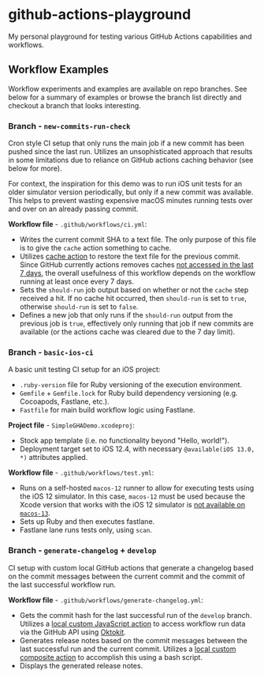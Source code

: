 # github-actions-playground

My personal playground for testing various GitHub Actions capabilities and workflows.

## Workflow Examples

Workflow experiments and examples are available on repo branches. See below for a summary of examples or browse the branch list directly and checkout a branch that looks interesting.

### Branch - `new-commits-run-check`

Cron style CI setup that only runs the main job if a new commit has been pushed since the last run. Utilizes an unsophisticated approach that results in some limitations due to reliance on GitHub actions caching behavior (see below for more).

For context, the inspiration for this demo was to run iOS unit tests for an older simulator version periodically, but only if a new commit was available. This helps to prevent wasting expensive macOS minutes running tests over and over on an already passing commit.

**Workflow file** - `.github/workflows/ci.yml`:

* Writes the current commit SHA to a text file. The only purpose of this file is to give the `cache` action something to cache.
* Utilizes [cache action](https://github.com/actions/cache) to restore the text file for the previous commit. Since GitHub currently actions removes caches [not accessed in the last 7 days](https://docs.github.com/en/actions/using-workflows/caching-dependencies-to-speed-up-workflows#usage-limits-and-eviction-policy), the overall usefulness of this workflow depends on the workflow running at least once every 7 days.
* Sets the `should-run` job output based on whether or not the `cache` step received a hit. If no cache hit occurred, then `should-run` is set to `true`, otherwise `should-run` is set to `false`.
* Defines a new job that only runs if the `should-run` output from the previous job is `true`, effectively only running that job if new commits are available (or the actions cache was cleared due to the 7 day limit).

### Branch - `basic-ios-ci`

A basic unit testing CI setup for an iOS project:

* `.ruby-version` file for Ruby versioning of the execution environment.
* `Gemfile` + `Gemfile.lock` for Ruby build dependency versioning (e.g. Cocoapods, Fastlane, etc.).
* `Fastfile` for main build workflow logic using Fastlane.

**Project file** - `SimpleGHADemo.xcodeproj`:

* Stock app template (i.e. no functionality beyond "Hello, world!").
* Deployment target set to iOS 12.4, with necessary `@available(iOS 13.0, *)` attributes applied.

**Workflow file** - `.github/workflows/test.yml`:

* Runs on a self-hosted `macos-12` runner to allow for executing tests using the iOS 12 simulator. In this case, `macos-12` must be used because the Xcode version that works with the iOS 12 simulator is [not available on `macos-13`](https://stackoverflow.com/q/75142619/4343618).
* Sets up Ruby and then executes fastlane.
* Fastlane lane runs tests only, using `scan`.

### Branch - `generate-changelog` + `develop`

CI setup with custom local GitHub actions that generate a changelog based on the commit messages between the current commit and the commit of the last successful workflow run.

**Workflow file** - `.github/workflows/generate-changelog.yml`:

* Gets the commit hash for the last successful run of the `develop` branch. Utilizes a [local custom JavaScript action](.github/actions/last-successful-commit-action/README.md) to access workflow run data via the GitHub API using [Oktokit](https://www.npmjs.com/package/@actions/github).
* Generates release notes based on the commit messages between the last successful run and the current commit. Utilizes a [local custom composite action](.github/actions/generate-release-notes-action/README.md) to accomplish this using a bash script.
* Displays the generated release notes.
